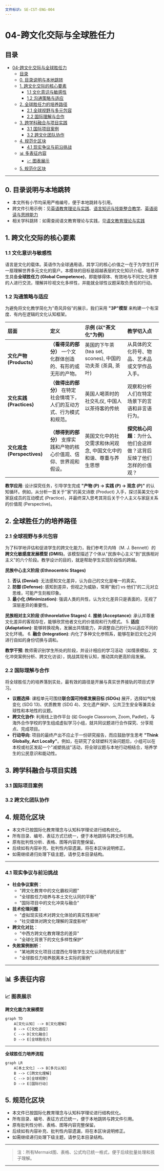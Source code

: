 ```yaml
---
文件标识: SE-CST-ENG-004
---
```


# 04-跨文化交际与全球胜任力

## 目录

- [04-跨文化交际与全球胜任力](#04-跨文化交际与全球胜任力)
  - [目录](#目录)
  - [0. 目录说明与本地跳转](#0-目录说明与本地跳转)
  - [1. 跨文化交际的核心要素](#1-跨文化交际的核心要素)
    - [1.1 文化意识与敏感性](#11-文化意识与敏感性)
    - [1.2 沟通策略与适应](#12-沟通策略与适应)
  - [2. 全球胜任力的培养路径](#2-全球胜任力的培养路径)
    - [2.1 全球视野与多元包容](#21-全球视野与多元包容)
    - [2.2 国际理解与合作](#22-国际理解与合作)
  - [3. 跨学科融合与项目实践](#3-跨学科融合与项目实践)
    - [3.1 国际项目案例](#31-国际项目案例)
    - [3.2 跨文化团队协作](#32-跨文化团队协作)
  - [4. 规范化区块](#4-规范化区块)
    - [4.1 现实争议与前沿挑战](#41-现实争议与前沿挑战)
  - [📊 多表征内容](#-多表征内容)
    - [📈 图表展示](#-图表展示)
  - [5. 规范化区块](#5-规范化区块)

---

## 0. 目录说明与本地跳转

- 本文所有小节均采用严格编号，便于本地跳转与引用。
- 跨文件引用示例：见[英语教育理论与实践](./01-英语教育理论与实践.md)、[语言知识与技能整合教学](./02-语言知识与技能整合教学.md)、[英语阅读与思辨能力](./03-英语阅读与思辨能力.md)
- 相关学科跳转：如需查阅语文教育理论与实践，见[语文教育理论与实践](../../08-语文教育理论与实践/01-语文教育理论与实践.md)

## 1. 跨文化交际的核心要素

### 1.1 文化意识与敏感性

语言是文化的载体。英语作为全球通用语，其学习的核心价值之一在于为学生打开一扇理解世界多元文化的窗户。本模块的目标是超越表层的文化知识介绍，培养学生具备**全球胜任力 (Global Competence)**，即能够得体、有效地与不同文化背景的人进行交流，理解并珍视文化多样性，并能就全球性议题采取负责任的行动。

### 1.2 沟通策略与适应

为避免将文化教学简化为"奇风异俗"的展示，我们采用 **"3P"模型** 来构建一个有深度、有内在逻辑的文化认知框架。

| 层面 | 定义 | 示例 (以"茶文化"为例) | 教学切入点 |
| :--- | :--- | :--- | :--- |
| **文化产物 (Products)** | **（看得见的部分）** 一个文化群体创造的、有形的或无形的产物。 | 英国的下午茶 (tea set, scones), 中国的功夫茶 (茶具, 茶叶) | 从具体的文化符号、物品、艺术品或文学作品入手。 |
| **文化实践 (Practices)** | **（做得出的部分）** 在特定社会情境下，人们的互动方式、行为模式和规范。 | 英国人喝茶时的社交礼仪, 中国人以茶待客的传统 | 观察和分析人们在特定场景下的言语和非言语行为。 |
| **文化观念 (Perspectives)** | **（想得到的部分）** 支撑实践和产物的核心价值观、信仰、世界观和假设。 | 英国文化中的社交需求和休闲观念, 中国文化中的和谐、尊重与养生思想 | **探究核心问题**：为什么他们会这样做？这背后反映了他们怎样的价值观？ |

**教学应用**: 设计探究任务，引导学生完成 **"产物 (P) -> 实践 (P) -> 观念 (P)"** 的认知循环。例如，从分析一首关于"家"的英文诗歌 (Product) 入手，探讨英美文化中家庭成员的互动模式 (Practice)，并最终深入思考其背后关于个人主义与家庭关系的价值观 (Perspective)。

## 2. 全球胜任力的培养路径

### 2.1 全球视野与多元包容

为了科学地评估和促进学生的跨文化能力，我们参考贝内特（M. J. Bennett）的**跨文化敏感度发展模型 (DMIS)**。该模型描述了个体从"民族中心主义"到"民族相对主义"的六个阶段。教学设计的目的，就是帮助学生实现阶段性的跨越。

**民族中心主义阶段 (Ethnocentric Stages)**

1. **否认 (Denial)**: 无法感知文化差异，认为自己的文化是唯一的真实。
2. **防御 (Defense)**: 感知到差异，但视之为威胁，常用"我们 vs 他们"的二元对立思维，可能产生刻板印象。
3. **最小化 (Minimization)**: 强调人类的共性，认为文化差异只是表面的，无视了深层差异的重要性。

**民族相对主义阶段 (Ethnorelative Stages)**
4.  **接纳 (Acceptance)**: 承认并尊重文化差异的客观存在，能够欣赏他者文化的价值观和行为模式。
5.  **适应 (Adaptation)**: 能够转换视角，发展出共情能力，并调整自己的行为以适应不同的文化环境。
6.  **融合 (Integration)**: 内化了多种文化参照系，能够在新旧文化之间进行自如的身份切换与调和。

**教学干预**: 教师需识别学生所处的阶段，并设计相应的学习活动（如情景模拟、文化冲突案例分析、跨文化访谈），挑战其现有认知，推动其向更高阶段发展。

### 2.2 国际理解与合作

将全球胜任力的培养落到实处，最有效的路径是开展与真实世界接轨的项目式学习。

- **议题选择**: 课程单元可围绕**联合国可持续发展目标 (SDGs)** 展开，选择如气候变化 (SDG 13)、优质教育 (SDG 4)、文化遗产保护、公共卫生安全等兼具全球性和本地性的议题。
- **跨文化协作**: 利用线上协作平台 (如 Google Classroom, Zoom, Padlet)，与海外合作学校的学生组成虚拟学习小组，就共同议题进行合作探究、分享观点、完成项目。
- **行动导向**: 项目的最终产出不应止于一份研究报告，而应鼓励学生思考 **"Think Globally, Act Locally"**。例如，在研究了全球塑料污染问题后，小组可以在本校或社区发起一个"减塑挑战"活动，将全球议题与本地行动相结合，培养学生的公民意识和能动性。

## 3. 跨学科融合与项目实践

### 3.1 国际项目案例

### 3.2 跨文化团队协作

## 4. 规范化区块

- 本文件已按国际化教育理念与认知科学理论进行结构优化。
- 所有目录、编号、表征方式已统一，便于本地跳转与跨文件引用。
- 原有批判性分析、表格、图等内容完整保留。
- 后续如有内容补充、批判性内容遗漏，将在本区块说明修正。
- 如需继续递归处理下级主题，请参见本目录结构。

---

### 4.1 现实争议与前沿挑战

- **社会争议案例**：
  - "跨文化教育中的文化霸权问题"
  - "全球胜任力培养与本土文化认同的平衡"
  - "国际项目中的文化冲突与融合"
- **技术伦理问题**：
  - "虚拟现实技术对跨文化体验的真实性影响"
  - "社交媒体对跨文化理解的深度影响"
- **跨文化对比**：
  - "中西方跨文化教育理念的差异"
  - "全球化背景下的文化多样性保护"
- **失败案例剖析**：
  - "某地跨文化项目过度西化导致学生文化认同危机的反思"
  - "全球胜任力培养脱离本土实际的案例"

---

## 📊 多表征内容

### 📈 图表展示

**跨文化能力发展模型**

```mermaid
graph TD
    A[文化认知] --> B[文化理解]
    B --> C[文化适应]
    C --> D[文化融合]
    D --> E[全球胜任力]
```

---

**全球胜任力培养流程**

```mermaid
graph LR
    A[本土文化] --> B[多元认知]
    B --> C[跨文化理解]
    C --> D[全球视野]
    D --> E[国际行动]
```

## 5. 规范化区块

- 本文件已按国际化教育理念与认知科学理论进行结构优化。
- 所有目录、编号、表征方式已统一，便于本地跳转与跨文件引用。
- 原有批判性分析、表格、图等内容完整保留。
- 后续如有内容补充、批判性内容遗漏，将在本区块说明修正。
- 如需继续递归处理下级主题，请参见本目录结构。

---

> 注：所有Mermaid图、表格、公式均已统一格式，便于后续批量处理和孩子理解。

---
